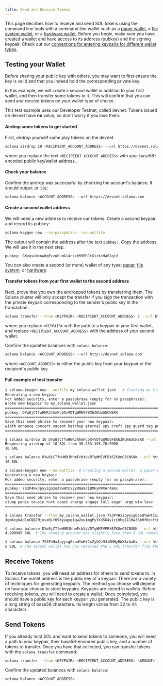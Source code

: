 ```yaml
---
title: Send and Receive Tokens
---
```


This page decribes how to receive and send SOL tokens using the command line
tools with a command line wallet such as a [paper wallet](../paper-wallet/README.md),
a [file system wallet](../file-system-wallet/README.md), or a
[hardware wallet](../hardware-wallets/README.md). Before you begin, make sure
you have created a wallet and have access to its address (pubkey) and the
signing keypair. Check out our
[conventions for entering keypairs for different wallet types](../cli/conventions.md#keypair-conventions).

## Testing your Wallet

Before sharing your public key with others, you may want to first ensure the
key is valid and that you indeed hold the corresponding private key.

In this example, we will create a second wallet in addition to your first wallet,
and then transfer some tokens to it. This will confirm that you can send and
receive tokens on your wallet type of choice.

This test example uses our Developer Testnet, called devnet. Tokens issued
on devnet have **no** value, so don't worry if you lose them.

#### Airdrop some tokens to get started

First, _airdrop_ yourself some play tokens on the devnet.

```bash
solana airdrop 10 <RECIPIENT_ACCOUNT_ADDRESS> --url https://devnet.solana.com
```

where you replace the text `<RECIPIENT_ACCOUNT_ADDRESS>` with your base58-encoded
public key/wallet address.

#### Check your balance

Confirm the airdrop was successful by checking the account's balance.
It should output `10 SOL`:

```bash
solana balance <ACCOUNT_ADDRESS> --url https://devnet.solana.com
```

#### Create a second wallet address

We will need a new address to receive our tokens. Create a second
keypair and record its pubkey:

```bash
solana-keygen new --no-passphrase --no-outfile
```

The output will contain the address after the text `pubkey:`. Copy the
address. We will use it in the next step.

```text
pubkey: GKvqsuNcnwWqPzzuhLmGi4rzzh55FhJtGizkhHaEJqiV
```

You can also create a second (or more) wallet of any type:
[paper](../paper-wallet/paper-wallet-usage.md#creating-multiple-paper-wallet-addresses),
[file system](../file-system-wallet/README.md#creating-multiple-file-system-wallet-addresses),
or [hardware](../hardware-wallets/README.md#multiple-addresses-on-a-single-hardware-wallet).

#### Transfer tokens from your first wallet to the second address

Next, prove that you own the airdropped tokens by transferring them.
The Solana cluster will only accept the transfer if you sign the transaction
with the private keypair corresponding to the sender's public key in the
transaction.

```bash
solana transfer --from <KEYPAIR> <RECIPIENT_ACCOUNT_ADDRESS> 5 --url https://devnet.solana.com --fee-payer <KEYPAIR>
```

where you replace `<KEYPAIR>` with the path to a keypair in your first wallet,
and replace `<RECIPIENT_ACCOUNT_ADDRESS>` with the address of your second
wallet.

Confirm the updated balances with `solana balance`:

```bash
solana balance <ACCOUNT_ADDRESS> --url http://devnet.solana.com
```

where `<ACCOUNT_ADDRESS>` is either the public key from your keypair or the
recipient's public key.

#### Full example of test transfer

```bash
$ solana-keygen new --outfile my_solana_wallet.json   # Creating my first wallet, a file system wallet
Generating a new keypair
For added security, enter a passphrase (empty for no passphrase):
Wrote new keypair to my_solana_wallet.json
==========================================================================
pubkey: DYw8jCTfwHNRJhhmFcbXvVDTqWMEVFBX6ZKUmG5CNSKK                          # Here is the address of the first wallet
==========================================================================
Save this seed phrase to recover your new keypair:
width enhance concert vacant ketchup eternal spy craft spy guard tag punch    # If this was a real wallet, never share these words on the internet like this!
==========================================================================

$ solana airdrop 10 DYw8jCTfwHNRJhhmFcbXvVDTqWMEVFBX6ZKUmG5CNSKK --url https://devnet.solana.com  # Airdropping 10 SOL to my wallet's address/pubkey
Requesting airdrop of 10 SOL from 35.233.193.70:9900
10 SOL

$ solana balance DYw8jCTfwHNRJhhmFcbXvVDTqWMEVFBX6ZKUmG5CNSKK --url https://devnet.solana.com # Check the address's balance
10 SOL

$ solana-keygen new --no-outfile  # Creating a second wallet, a paper wallet
Generating a new keypair
For added security, enter a passphrase (empty for no passphrase):
====================================================================
pubkey: 7S3P4HxJpyyigGzodYwHtCxZyUQe9JiBMHyRWXArAaKv                   # Here is the address of the second, paper, wallet.
====================================================================
Save this seed phrase to recover your new keypair:
clump panic cousin hurt coast charge engage fall eager urge win love   # If this was a real wallet, never share these words on the internet like this!
====================================================================

$ solana transfer --from my_solana_wallet.json 7S3P4HxJpyyigGzodYwHtCxZyUQe9JiBMHyRWXArAaKv 5 --url https://devnet.solana.com --fee-payer my_solana_wallet.json  # Transferring tokens to the public address of the paper wallet
3gmXvykAd1nCQQ7MjosaHLf69Xyaqyq1qw2eu1mgPyYXd5G4v1rihhg1CiRw35b9fHzcftGKKEu4mbUeXY2pEX2z  # This is the transaction signature

$ solana balance DYw8jCTfwHNRJhhmFcbXvVDTqWMEVFBX6ZKUmG5CNSKK --url https://devnet.solana.com
4.999995 SOL  # The sending account has slightly less than 5 SOL remaining due to the 0.000005 SOL transaction fee payment

$ solana balance 7S3P4HxJpyyigGzodYwHtCxZyUQe9JiBMHyRWXArAaKv --url https://devnet.solana.com
5 SOL  # The second wallet has now received the 5 SOL transfer from the first wallet

```

## Receive Tokens

To receive tokens, you will need an address for others to send tokens to. In
Solana, the wallet address is the public key of a keypair. There are a variety
of techniques for generating keypairs. The method you choose will depend on how
you choose to store keypairs. Keypairs are stored in wallets. Before receiving
tokens, you will need to [create a wallet](../wallet-guide/cli.md).
Once completed, you should have a public key
for each keypair you generated. The public key is a long string of base58
characters. Its length varies from 32 to 44 characters.

## Send Tokens

If you already hold SOL and want to send tokens to someone, you will need
a path to your keypair, their base58-encoded public key, and a number of
tokens to transfer. Once you have that collected, you can transfer tokens
with the `solana transfer` command:

```bash
solana transfer --from <KEYPAIR> <RECIPIENT_ACCOUNT_ADDRESS> <AMOUNT> --fee-payer <KEYPAIR>
```

Confirm the updated balances with `solana balance`:

```bash
solana balance <ACCOUNT_ADDRESS>
```
